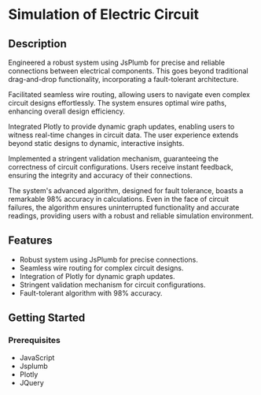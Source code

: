 # Simulation of Electric Circuit

## Description

Engineered a robust system using JsPlumb for precise and reliable connections between electrical components. This goes beyond traditional drag-and-drop functionality, incorporating a fault-tolerant architecture.

Facilitated seamless wire routing, allowing users to navigate even complex circuit designs effortlessly. The system ensures optimal wire paths, enhancing overall design efficiency.

Integrated Plotly to provide dynamic graph updates, enabling users to witness real-time changes in circuit data. The user experience extends beyond static designs to dynamic, interactive insights.

Implemented a stringent validation mechanism, guaranteeing the correctness of circuit configurations. Users receive instant feedback, ensuring the integrity and accuracy of their connections.

The system's advanced algorithm, designed for fault tolerance, boasts a remarkable 98% accuracy in calculations. Even in the face of circuit failures, the algorithm ensures uninterrupted functionality and accurate readings, providing users with a robust and reliable simulation environment.

## Features

- Robust system using JsPlumb for precise connections.
- Seamless wire routing for complex circuit designs.
- Integration of Plotly for dynamic graph updates.
- Stringent validation mechanism for circuit configurations.
- Fault-tolerant algorithm with 98% accuracy.

## Getting Started

### Prerequisites

- JavaScript
- Jsplumb
- Plotly
- JQuery

